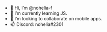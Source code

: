 - 👋 Hi, I’m @nohelia-f
- 🌱 I’m currently learning JS.
- 💞️ I’m looking to collaborate on mobile apps.
- 📫 Discord: nohelia#2301

<!---
nohelia-f/nohelia-f is a ✨ special ✨ repository because its `README.md` (this file) appears on your GitHub profile.
You can click the Preview link to take a look at your changes.
--->
